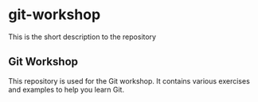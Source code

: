 # git-workshop
This is the short description to the repository

## Git Workshop
This repository is used for the Git workshop. It contains various exercises and examples to help you learn Git.
